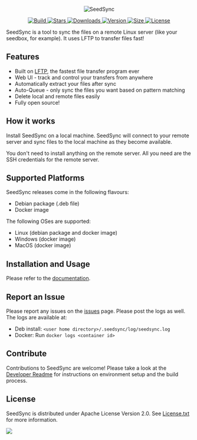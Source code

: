 <p align="center">
    <img src="https://user-images.githubusercontent.com/12875506/85908858-c637a100-b7cb-11ea-8ab3-75c0c0ddf756.png" alt="SeedSync" />
</p>


<p align="center">
  <a href="https://travis-ci.com/ipsingh06/seedsync">
    <img src="https://img.shields.io/travis/com/ipsingh06/seedsync" alt="Build">
  </a>
  <a href="https://github.com/ipsingh06/seedsync">
    <img src="https://img.shields.io/github/stars/ipsingh06/seedsync" alt="Stars">
  </a>
  <a href="https://hub.docker.com/r/ipsingh06/seedsync">
    <img src="https://img.shields.io/docker/pulls/ipsingh06/seedsync" alt="Downloads">
  </a>
  <a href="https://hub.docker.com/r/ipsingh06/seedsync">
    <img src="https://img.shields.io/docker/v/ipsingh06/seedsync?color=blue" alt="Version">
  </a>
  <a href="https://hub.docker.com/r/ipsingh06/seedsync">
    <img src="https://img.shields.io/docker/image-size/ipsingh06/seedsync/latest?style=flat" alt="Size">
  </a>
  <a href="https://github.com/ipsingh06/seedsync/blob/master/LICENSE.txt">
    <img src="https://img.shields.io/github/license/ipsingh06/seedsync" alt="License">
  </a>
</p>

SeedSync is a tool to sync the files on a remote Linux server (like your seedbox, for example).
It uses LFTP to transfer files fast!

## Features

* Built on [LFTP](http://lftp.tech/), the fastest file transfer program ever
* Web UI - track and control your transfers from anywhere
* Automatically extract your files after sync
* Auto-Queue - only sync the files you want based on pattern matching
* Delete local and remote files easily
* Fully open source!

## How it works

Install SeedSync on a local machine.
SeedSync will connect to your remote server and sync files to the local machine as
they become available.

You don't need to install anything on the remote server.
All you need are the SSH credentials for the remote server.

## Supported Platforms

SeedSync releases come in the following flavours:
* Debian package (.deb file)
* Docker image

The following OSes are supported:
* Linux (debian package and docker image)
* Windows (docker image)
* MacOS (docker image)


## Installation and Usage

Please refer to the [documentation](https://ipsingh06.github.io/seedsync/).


## Report an Issue

Please report any issues on the [issues](../../issues) page.
Please post the logs as well. The logs are available at:
* Deb install: `<user home directory>/.seedsync/log/seedsync.log`
* Docker: Run `docker logs <container id>`


## Contribute

Contributions to SeedSync are welcome!
Please take a look at the [Developer Readme](doc/DeveloperReadme.md) for instructions
on environment setup and the build process.


## License

SeedSync is distributed under Apache License Version 2.0.
See [License.txt](https://github.com/ipsingh06/seedsync/blob/master/LICENSE.txt) for more information.



![](https://user-images.githubusercontent.com/12875506/37031587-3a5df834-20f4-11e8-98a0-e42ee764f2ea.png)
